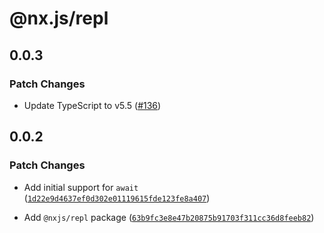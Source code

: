 # @nx.js/repl

## 0.0.3

### Patch Changes

- Update TypeScript to v5.5 ([#136](https://github.com/TooTallNate/nx.js/pull/136))

## 0.0.2

### Patch Changes

- Add initial support for `await` ([`1d22e9d4637ef0d302e01119615fde123fe8a407`](https://github.com/TooTallNate/nx.js/commit/1d22e9d4637ef0d302e01119615fde123fe8a407))

- Add `@nxjs/repl` package ([`63b9fc3e8e47b20875b91703f311cc36d8feeb82`](https://github.com/TooTallNate/nx.js/commit/63b9fc3e8e47b20875b91703f311cc36d8feeb82))
